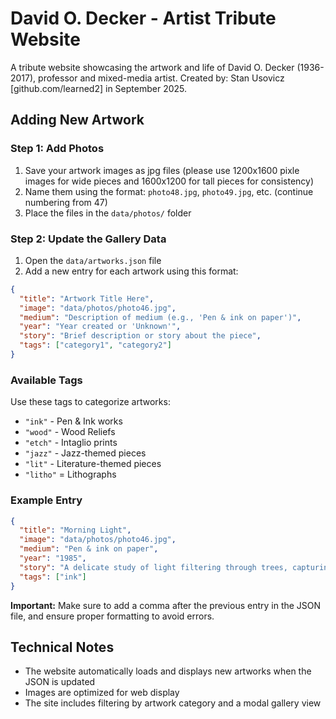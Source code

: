 # David O. Decker - Artist Tribute Website

A tribute website showcasing the artwork and life of David O. Decker (1936-2017), professor and mixed-media artist. 
Created by: Stan Usovicz [github.com/learned2] in September 2025. 

## Adding New Artwork

### Step 1: Add Photos

1. Save your artwork images as jpg files (please use 1200x1600 pixle images for wide pieces and 1600x1200 for tall pieces for consistency)
2. Name them using the format: `photo48.jpg`, `photo49.jpg`, etc. (continue numbering from 47)
3. Place the files in the `data/photos/` folder

### Step 2: Update the Gallery Data

1. Open the `data/artworks.json` file
2. Add a new entry for each artwork using this format:

```json
{
  "title": "Artwork Title Here",
  "image": "data/photos/photo46.jpg",
  "medium": "Description of medium (e.g., 'Pen & ink on paper')",
  "year": "Year created or 'Unknown'",
  "story": "Brief description or story about the piece",
  "tags": ["category1", "category2"]
}
```

### Available Tags

Use these tags to categorize artworks:
- `"ink"` - Pen & Ink works
- `"wood"` - Wood Reliefs
- `"etch"` - Intaglio prints
- `"jazz"` - Jazz-themed pieces
- `"lit"` - Literature-themed pieces
- `"litho"` = Lithographs

### Example Entry

```json
{
  "title": "Morning Light",
  "image": "data/photos/photo46.jpg",
  "medium": "Pen & ink on paper",
  "year": "1985",
  "story": "A delicate study of light filtering through trees, capturing the quiet beauty of dawn.",
  "tags": ["ink"]
}
```

**Important:** Make sure to add a comma after the previous entry in the JSON file, and ensure proper formatting to avoid errors.

## Technical Notes

- The website automatically loads and displays new artworks when the JSON is updated
- Images are optimized for web display
- The site includes filtering by artwork category and a modal gallery view